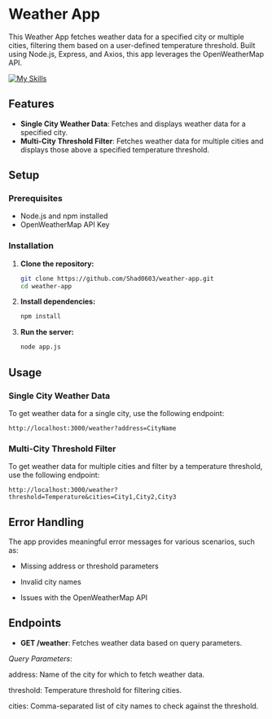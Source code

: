 # Weather App

This Weather App fetches weather data for a specified city or multiple cities, filtering them based on a user-defined temperature threshold. Built using Node.js, Express, and Axios, this app leverages the OpenWeatherMap API.

[![My Skills](https://skillicons.dev/icons?i=js,nodejs,express&theme=light)](https://skillicons.dev)
## Features

- **Single City Weather Data**: Fetches and displays weather data for a specified city.
- **Multi-City Threshold Filter**: Fetches weather data for multiple cities and displays those above a specified temperature threshold.

## Setup

### Prerequisites

- Node.js and npm installed
- OpenWeatherMap API Key

### Installation

1. **Clone the repository:**
   ```bash
   git clone https://github.com/Shad0603/weather-app.git
   cd weather-app
2. **Install dependencies:**
   ```bash
   npm install
3. **Run the server:**
   ```bash
   node app.js
## Usage

### Single City Weather Data

To get weather data for a single city, use the following endpoint:
```plaintext
http://localhost:3000/weather?address=CityName
```
### Multi-City Threshold Filter
To get weather data for multiple cities and filter by a temperature threshold, use the following endpoint:
```plaintext
http://localhost:3000/weather?threshold=Temperature&cities=City1,City2,City3
```
## Error Handling
The app provides meaningful error messages for various scenarios, such as:

- Missing address or threshold parameters

- Invalid city names

- Issues with the OpenWeatherMap API

## Endpoints
- **GET /weather**: Fetches weather data based on query parameters.

*Query Parameters*:

address: Name of the city for which to fetch weather data.

threshold: Temperature threshold for filtering cities.

cities: Comma-separated list of city names to check against the threshold.
